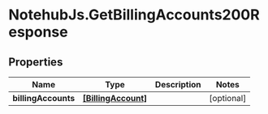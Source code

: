 # NotehubJs.GetBillingAccounts200Response

## Properties

| Name                | Type                                      | Description | Notes      |
| ------------------- | ----------------------------------------- | ----------- | ---------- |
| **billingAccounts** | [**[BillingAccount]**](BillingAccount.md) |             | [optional] |
